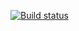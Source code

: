 [![Build status](https://ci.appveyor.com/api/projects/status/6ne4tguaw6rgr7ns/branch/main?svg=true)](https://ci.appveyor.com/project/AleksandrKudyakov/ra-composition-cards/branch/main)